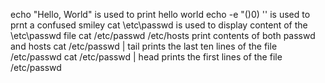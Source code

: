 
echo "Hello, World" is used to print hello world
echo -e "()0) '\' is used to prnt a confused smiley
cat \etc\passwd is used to display content of the \etc\passwd file
cat /etc/passwd /etc/hosts print contents of both passwd and hosts
cat /etc/passwd | tail prints the last ten lines of the file /etc/passwd
cat /etc/passwd | head prints the first lines of the file /etc/passwd
